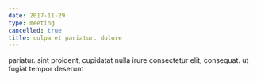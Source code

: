```yaml
---
date: 2017-11-29
type: meeting
cancelled: true
title: culpa et pariatur. dolore
---
```

pariatur. sint proident, cupidatat nulla irure consectetur elit, consequat. ut fugiat tempor deserunt